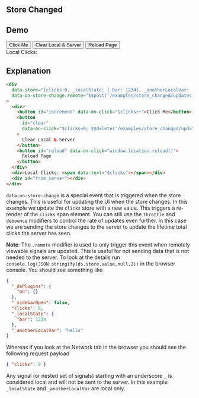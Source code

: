 ## Store Changed

## Demo

<div
  data-store="{clicks:0, _localState: { bar: 1234}, _anotherLocalVar: 'hello'}"
  data-on-store-change.remote="$$post('/examples/store_changed/updates')"
  >
    <div class="flex gap-4">
      <button
        id="increment"
        class="flex items-center select-none justify-center gap-1 px-4 py-2 rounded-lg bg-success-700 hover:bg-success-600"
        data-on-click="$clicks++"
        >Click Me</button>
      <button
        id="clear"
        class="flex items-center select-none justify-center gap-1 px-4 py-2 rounded-lg bg-warning-700 hover:bg-warning-600"
        data-on-click="$clicks=0; $$delete('/examples/store_changed/updates')"
      >Clear Local & Server</button>
      <button
        id="reload"
        class="flex items-center select-none justify-center gap-1 px-4 py-2 rounded-lg bg-error-700 hover:bg-error-600"
        data-on-click="window.location.reload()"
      >Reload Page</button>
    </div>
    <div id="local_clicks">Local Clicks: <span data-text="$clicks"></span></div>
    <div id="from_server"></div>
</div>

## Explanation

```html
<div
  data-store="{clicks:0, _localState: { bar: 1234}, _anotherLocalVar: 'hello'}"
  data-on-store-change.remote="$$post('/examples/store_changed/updates')"
>
  <div>
    <button id="increment" data-on-click="$clicks++">Click Me</button>
    <button
      id="clear"
      data-on-click="$clicks=0; $$delete('/examples/store_changed/updates')"
    >
      Clear Local & Server
    </button>
    <button id="reload" data-on-click="window.location.reload()">
      Reload Page
    </button>
  </div>
  <div>Local Clicks: <span data-text="$clicks"></span></div>
  <div id="from_server"></div>
</div>
```

`data-on-store-change` is a special event that is triggered when the store changes. This is useful for updating the UI when the store changes. In this example we update the `clicks` store with a new value. This triggers a re-render of the `clicks` span element. You can still use the `throttle` and `debounce` modifiers to control the rate of updates even further. In this case we are sending the store changes to the server to update the lifetime total clicks the server has seen.

**Note**: The `.remote` modifier is used to only trigger this event when remotely viewable signals are updated. This is useful for not sending data that is not needed to the server. To look at the details run `console.log(JSON.stringify(ds.store.value,null,2))` in the browser console. You should see something like

```json
{
  "_dsPlugins": {
    "on": {}
  },
  "_sidebarOpen": false,
  "clicks": 0,
  "_localState": {
    "bar": 1234
  },
  "_anotherLocalVar": "hello"
}
```

Whereas if you look at the Network tab in the browser you should see the following request payload

```json
{ "clicks": 0 }
```

Any signal (or nested set of signals) starting with an underscore `_` is considered local and will not be sent to the server. In this example `_localState` and `_anotherLocalVar` are local only.
